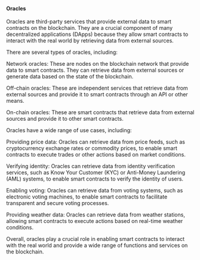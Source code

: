 #### Oracles

Oracles are third-party services that provide external data to smart contracts on the blockchain. They are a crucial component of many decentralized applications (DApps) because they allow smart contracts to interact with the real world by retrieving data from external sources.

There are several types of oracles, including:

Network oracles: These are nodes on the blockchain network that provide data to smart contracts. They can retrieve data from external sources or generate data based on the state of the blockchain.

Off-chain oracles: These are independent services that retrieve data from external sources and provide it to smart contracts through an API or other means.

On-chain oracles: These are smart contracts that retrieve data from external sources and provide it to other smart contracts.

Oracles have a wide range of use cases, including:

Providing price data: Oracles can retrieve data from price feeds, such as cryptocurrency exchange rates or commodity prices, to enable smart contracts to execute trades or other actions based on market conditions.

Verifying identity: Oracles can retrieve data from identity verification services, such as Know Your Customer (KYC) or Anti-Money Laundering (AML) systems, to enable smart contracts to verify the identity of users.

Enabling voting: Oracles can retrieve data from voting systems, such as electronic voting machines, to enable smart contracts to facilitate transparent and secure voting processes.

Providing weather data: Oracles can retrieve data from weather stations, allowing smart contracts to execute actions based on real-time weather conditions.

Overall, oracles play a crucial role in enabling smart contracts to interact with the real world and provide a wide range of functions and services on the blockchain.
